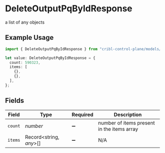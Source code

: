 # DeleteOutputPqByIdResponse

a list of any objects

## Example Usage

```typescript
import { DeleteOutputPqByIdResponse } from "cribl-control-plane/models/operations";

let value: DeleteOutputPqByIdResponse = {
  count: 590323,
  items: [
    {},
    {},
  ],
};
```

## Fields

| Field                                      | Type                                       | Required                                   | Description                                |
| ------------------------------------------ | ------------------------------------------ | ------------------------------------------ | ------------------------------------------ |
| `count`                                    | *number*                                   | :heavy_minus_sign:                         | number of items present in the items array |
| `items`                                    | Record<string, *any*>[]                    | :heavy_minus_sign:                         | N/A                                        |